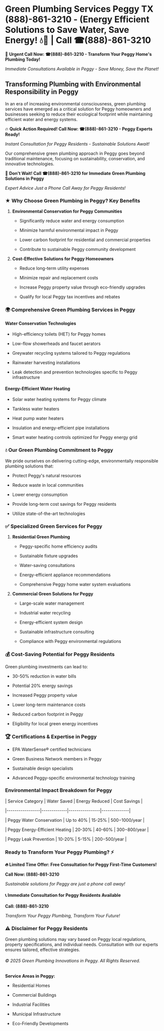 # Green Plumbing Services Peggy TX (888)-861-3210 - (Energy Efficient Solutions to Save Water, Save Energy! 💧🌿 | Call ☎(888)-861-3210

🚨 **Urgent Call Now: ☎(888)-861-3210 - Transform Your Peggy Home's Plumbing Today!**
*Immediate Consultations Available in Peggy - Save Money, Save the Planet!*

## Transforming Plumbing with Environmental Responsibility in Peggy

In an era of increasing environmental consciousness, green plumbing services have emerged as a critical solution for Peggy homeowners and businesses seeking to reduce their ecological footprint while maintaining efficient water and energy systems. 

🔥 **Quick Action Required! Call Now: ☎(888)-861-3210 - Peggy Experts Ready!**
*Instant Consultation for Peggy Residents - Sustainable Solutions Await!*

Our comprehensive green plumbing approach in Peggy goes beyond traditional maintenance, focusing on sustainability, conservation, and innovative technologies.

🚨 **Don't Wait! Call ☎(888)-861-3210 for Immediate Green Plumbing Solutions in Peggy**
*Expert Advice Just a Phone Call Away for Peggy Residents!*

### ★ Why Choose Green Plumbing in Peggy? Key Benefits

1. **Environmental Conservation for Peggy Communities** 
   - Significantly reduce water and energy consumption
   - Minimize harmful environmental impact in Peggy
   - Lower carbon footprint for residential and commercial properties
   - Contribute to sustainable Peggy community development

2. **Cost-Effective Solutions for Peggy Homeowners** 
   - Reduce long-term utility expenses
   - Minimize repair and replacement costs
   - Increase Peggy property value through eco-friendly upgrades
   - Qualify for local Peggy tax incentives and rebates

### 🌍 Comprehensive Green Plumbing Services in Peggy

#### Water Conservation Technologies
- High-efficiency toilets (HET) for Peggy homes
- Low-flow showerheads and faucet aerators
- Greywater recycling systems tailored to Peggy regulations
- Rainwater harvesting installations
- Leak detection and prevention technologies specific to Peggy infrastructure

#### Energy-Efficient Water Heating
- Solar water heating systems for Peggy climate
- Tankless water heaters
- Heat pump water heaters
- Insulation and energy-efficient pipe installations
- Smart water heating controls optimized for Peggy energy grid

### 💧 Our Green Plumbing Commitment to Peggy

We pride ourselves on delivering cutting-edge, environmentally responsible plumbing solutions that:
- Protect Peggy's natural resources
- Reduce waste in local communities
- Lower energy consumption
- Provide long-term cost savings for Peggy residents
- Utilize state-of-the-art technologies

### ✅ Specialized Green Services for Peggy

1. **Residential Green Plumbing**
   - Peggy-specific home efficiency audits
   - Sustainable fixture upgrades
   - Water-saving consultations
   - Energy-efficient appliance recommendations
   - Comprehensive Peggy home water system evaluations

2. **Commercial Green Solutions for Peggy**
   - Large-scale water management
   - Industrial water recycling
   - Energy-efficient system design
   - Sustainable infrastructure consulting
   - Compliance with Peggy environmental regulations

### 💰 Cost-Saving Potential for Peggy Residents

Green plumbing investments can lead to:
- 30-50% reduction in water bills
- Potential 20% energy savings
- Increased Peggy property value
- Lower long-term maintenance costs
- Reduced carbon footprint in Peggy
- Eligibility for local green energy incentives

### 🏆 Certifications & Expertise in Peggy

- EPA WaterSense® certified technicians
- Green Business Network members in Peggy
- Sustainable design specialists
- Advanced Peggy-specific environmental technology training

### Environmental Impact Breakdown for Peggy

| Service Category | Water Saved | Energy Reduced | Cost Savings |
|-----------------|-------------|----------------|--------------|
| Peggy Water Conservation | Up to 40% | 15-25% | $500-$1000/year |
| Peggy Energy-Efficient Heating | 20-30% | 40-60% | $300-$800/year |
| Peggy Leak Prevention | 10-20% | 5-15% | $200-$500/year |

### Ready to Transform Your Peggy Plumbing? ⚡

**🔥 Limited Time Offer: Free Consultation for Peggy First-Time Customers!**

**Call Now: (888)-861-3210**
*Sustainable solutions for Peggy are just a phone call away!*

#### 📞 Immediate Consultation for Peggy Residents Available

**Call: (888)-861-3210**
*Transform Your Peggy Plumbing, Transform Your Future!*

### ⚠️ Disclaimer for Peggy Residents

Green plumbing solutions may vary based on Peggy local regulations, property specifications, and individual needs. Consultation with our experts ensures tailored, effective strategies.

###### © 2025 Green Plumbing Innovations in Peggy. All Rights Reserved.

**Service Areas in Peggy:** 
- Residential Homes
- Commercial Buildings
- Industrial Facilities
- Municipal Infrastructure
- Eco-Friendly Developments
